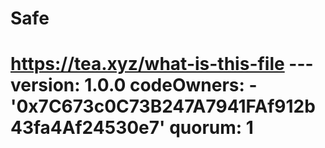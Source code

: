 # Safe
# https://tea.xyz/what-is-this-file --- version: 1.0.0 codeOwners:   - '0x7C673c0C73B247A7941FAf912b43fa4Af24530e7' quorum: 1
